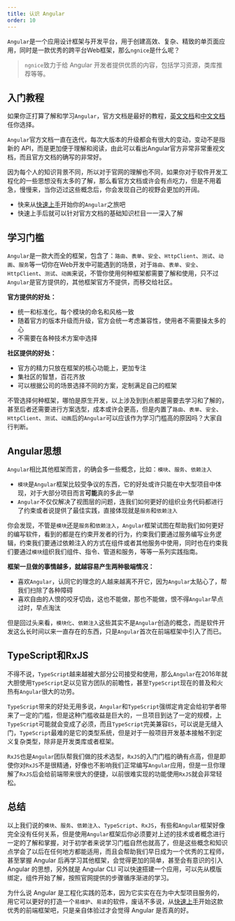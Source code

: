 ```yaml
---
title: 认识 Angular
order: 10
---
```


`Angular`是一个应用设计框架与开发平台，用于创建高效、复杂、精致的单页面应用，同时是一款优秀的跨平台Web框架，那么`ngnice`是什么呢？
> `ngnice`致力于给 Angular 开发者提供优质的内容，包括学习资源，类库推荐等等。

## 入门教程
如果你正打算了解和学习`Angular`，官方文档是最好的教程，[英文文档](https://angular.io)和[中文文档](https://angular.cn)任你选择。

`Angular`官方文档一直在迭代，每次大版本的升级都会有很大的变动，变动不是指新的 API，而是更加便于理解和阅读，由此可以看出Angular官方非常非常重视文档，而且官方文档的确写的非常好。

因为每个人的知识背景不同，所以对于官网的理解也不同，如果你对于软件开发工程化的一些思想没有太多的了解，那么看官方文档或许会有点吃力，但是不用着急，慢慢来，当你迈过这些概念后，你会发现自己的视野会更加的开阔。

- 快来从[快速上手](https://angular.cn/guide/setup-local)开始你的`Angular`之旅吧
- 快速上手后就可以针对官方文档的基础知识栏目一一深入了解

## 学习门槛
`Angular`是一款大而全的框架，包含了：`路由`、`表单`、`安全`、`HttpClient`、`测试`、`动画`、`服务`等一切你在Web开发中可能遇到的场景，对于`路由`、`表单`、`安全`、`HttpClient`、`测试`、`动画`来说，不管你使用何种框架都需要了解和使用，只不过`Angular`是官方提供的，其他框架官方不提供，而移交给社区。

**官方提供的好处：**
- 统一和标准化，每个模块的命名和风格一致
- 随着官方的版本升级而升级，官方会统一考虑兼容性，使用者不需要操太多的心
- 不需要在各种技术方案中选择

**社区提供的好处：**
- 官方的精力只放在框架的核心功能上，更加专注
- 集社区的智慧，百花齐放
- 可以根据公司的场景选择不同的方案，定制满足自己的框架

不管选择何种框架，哪怕是原生开发，以上涉及到到点都是需要去学习和了解的，甚至后者还需要进行方案选型，成本或许会更高，但是内置了`路由`、`表单`、`安全`、`HttpClient`、`测试`、`动画`后的`Angular`可以应该作为学习门槛高的原因吗？大家自行判断。

## Angular思想
`Angular`相比其他框架而言，的确会多一些概念，比如：`模块`、`服务`、`依赖注入`

- `模块`是`Angular`框架比较受争议的东西，它的好处或许只能在中大型项目中体现，对于大部分项目而言**可能**真的多此一举
- `Angular`不仅仅解决了视图层的问题，连我们如何更好的组织业务代码都进行了约束或者说提供了最佳实践，直接体现就是`服务`和`依赖注入`

你会发现，不管是`模块`还是`服务`和`依赖注入`，`Angular`框架试图在帮助我们如何更好的编写软件，看到的都是在约束开发者的行为，约束我们要通过服务编写业务逻辑，约束我们要通过依赖注入的方式在组件或者其他服务中使用，同时也在约束我们要通过`模块`组织我们组件、指令、管道和服务，等等一系列实践指南。

**框架一旦做的事情越多，就越容易产生两种极端情况：**
- 喜欢`Angular`，认同它的理念的人越来越离不开它，因为`Angular`太贴心了，帮我们扫除了各种障碍
- 喜欢自由的人恨的咬牙切齿，这也不能做，那也不能做，恨不得`Angular`早点过时，早点淘汰

但是回过头来看，`模块化`、`依赖注入`这些其实不是`Angular`创造的概念，而是软件开发这么长时间以来一直存在的东西，只是`Angular`首次在前端框架中引入了而已。

## TypeScript和RxJS
不得不说，`TypeScript`越来越被大部分公司接受和使用，那么`Angular`在2016年就大胆使用`TypeScript`足以见官方团队的前瞻性，甚至`TypeScript`现在的普及和火热有`Angular`很大的功劳。

`TypeScript`带来的好处无用多说，`Angular`和`TypeScript`强绑定肯定会给初学者带来了一定的门槛，但是这种门槛收益是巨大的，一旦项目到达了一定的规模，上`TypeScript`可能就会变成了必须，而且`TypeScript`完美兼容`ES`，可以说是无缝入门，`TypeScript`最难的是它的类型系统，但是对于一般项目开发基本接触不到定义复杂类型，除非是开发类库或者框架。

`RxJS`也是`Angular`团队帮我们做的技术选型，`RxJS`的入门门槛的确有点高，但是即使你对`RxJS`不是很精通，好像也不影响我们正常编写`Angular`应用，但是一旦你理解了`RxJS`后会给前端带来很大的便捷，以前很难实现的功能使用`RxJS`就会非常轻松。

## 总结
以上我们说的`模块`、`服务`、`依赖注入`、`TypeScript`、`RxJS`，有些和`Angular`框架好像完全没有任何关系，但是使用`Angular`框架后你必须要对上述的技术或者概念进行一定的了解和掌握，对于初学者来说学习门槛自然也就高了，但是这些概念和知识点学会了以后在任何地方都能适用，而且会帮助我们早日成为一个优秀的工程师，甚至掌握 Angular 后再学习其他框架，会觉得更加的简单，甚至会有意识的引入 Angular 的思想，另外就是 Angular CLI 可以快速搭建一个应用，可以先从模版绑定，组件开始了解，按照官网提供的步骤循序渐进的学习。

为什么说 Angular 是工程化实践的范本，因为它实实在在为中大型项目服务的，用它可以更好的打造一个`易维护`、`易读`的软件，废话不多说，从[快速上手](https://angular.cn/guide/setup-local)开始这款优秀的前端框架吧，只是亲自体验过才会觉得 Angular 是否真的好。

